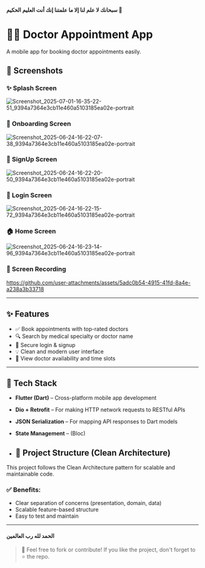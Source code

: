   #### سبحانك لا علم لنا إلا ما علمتنا إنك أنت العليم الحكيم 👑

 




# 👨‍⚕️ Doctor Appointment App


A mobile app for booking doctor appointments easily.



## 📸 Screenshots

### ✨ Splash Screen
![Screenshot_2025-07-01-16-35-22-51_9394a7364e3cb11e460a5103185ea02e-portrait](https://github.com/user-attachments/assets/f8df6e28-ac2b-4128-958d-343e1e2763d6)


### 🚀 Onboarding Screen
![Screenshot_2025-06-24-16-22-07-38_9394a7364e3cb11e460a5103185ea02e-portrait](https://github.com/user-attachments/assets/c0029df0-eaf4-493c-ac2f-4514453da859)


### 📝 SignUp Screen

![Screenshot_2025-06-24-16-22-20-50_9394a7364e3cb11e460a5103185ea02e-portrait](https://github.com/user-attachments/assets/6a50e74e-c019-43e1-85b7-03e18dc387a7)


### 🔐 Login Screen

![Screenshot_2025-06-24-16-22-15-72_9394a7364e3cb11e460a5103185ea02e-portrait](https://github.com/user-attachments/assets/cda6415b-fc4e-426b-90b8-60ef9aaff1e7)


### 🏠 Home Screen
![Screenshot_2025-06-24-16-23-14-96_9394a7364e3cb11e460a5103185ea02e-portrait](https://github.com/user-attachments/assets/554811d4-7fc8-4e14-85f2-134d365c492e)



### 🎥 Screen Recording

https://github.com/user-attachments/assets/5adc0b54-4915-41fd-8a4e-a238a3b33718




---


## ✨ Features

- ✅ Book appointments with top-rated doctors
- 🔍 Search by medical specialty or doctor name
- 👤 Secure login & signup
- 💡 Clean and modern user interface
- 📅 View doctor availability and time slots

---

## 🚧 Tech Stack


- **Flutter (Dart)** – Cross-platform mobile app development
- **Dio + Retrofit** – For making HTTP network requests to RESTful APIs
- **JSON Serialization** – For mapping API responses to Dart models
- **State Management** – (Bloc)

- ## 🧱 Project Structure (Clean Architecture)

This project follows the Clean Architecture pattern for scalable and maintainable code.


### ✅ Benefits:
- Clear separation of concerns (presentation, domain, data)
- Scalable feature-based structure
- Easy to test and maintain


---
#### الحمد لله رب العالمين



> 📌 Feel free to fork or contribute! If you like the project, don't forget to ⭐️ the repo.
  
